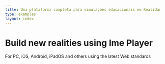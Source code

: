 ```yaml
---
title: Uma plataforma completa para simulações educacionais em Realidade Virtual
type: examples
layout: index
---
```


<h1 class="slogan">
  Build new realities using Ime Player
</h1>

<div class="intro">
  <p>For PC, iOS, Android, iPadOS and others using the latest Web standards</p>
</div>
